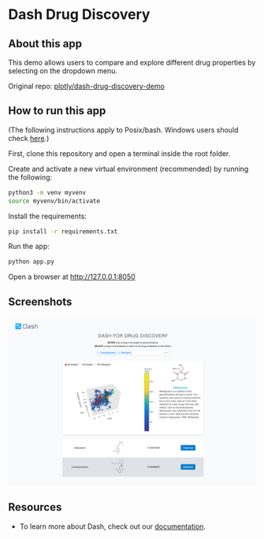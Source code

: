 # Dash Drug Discovery

## About this app


This demo allows users to compare and explore different drug properties by selecting on the dropdown menu.


Original repo: [plotly/dash-drug-discovery-demo](https://github.com/plotly/dash-drug-discovery-demo)


## How to run this app

(The following instructions apply to Posix/bash. Windows users should check
[here](https://docs.python.org/3/library/venv.html).)

First, clone this repository and open a terminal inside the root folder.

Create and activate a new virtual environment (recommended) by running
the following:

```bash
python3 -m venv myvenv
source myvenv/bin/activate
```

Install the requirements:

```bash
pip install -r requirements.txt
```
Run the app:

```bash
python app.py
```
Open a browser at http://127.0.0.1:8050

## Screenshots

![drug_discovery.png](drug_discovery.png)

## Resources

- To learn more about Dash, check out our [documentation](https://plot.ly/dash).
